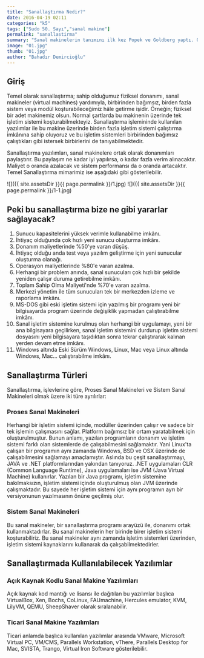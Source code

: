 ```yaml
---
title: "Sanallaştırma Nedir?"
date: 2016-04-19 02:11
categories: "k5"
tags: ["Sudo 50. Sayı","sanal makine"]
permalink: "sanallastirma"
summary: "Sanal makinelerin tanımını ilk kez Popek ve Goldberg yaptı. Onlara göre sanal makine “gerçek makinenin etkili, soyutlanmış bir kopyasıydı”."
image: "01.jpg"
thumb: "01.jpg"
author: "Bahadır Demircioğlu"
---
```

## Giriş

Temel olarak sanallaştırma; sahip olduğumuz fiziksel donanımı, sanal makineler (virtual machines) yardımıyla, birbirinden bağımsız, birden fazla sistem veya modül koşturabileceğimiz hâle getirme işidir. Örneğin; fiziksel bir adet makinemiz olsun. Normal şartlarda bu makinenin üzerinde tek işletim sistemi koşturabilmekteyiz. Sanallaştırma işlemininde kullanılan yazılımlar ile bu makine üzerinde birden fazla işletim sistemi çalıştırma imkânına sahip oluyoruz ve bu işletim sistemleri birbirinden bağımsız çalıştıkları gibi istersek birbirlerini de tanıyabilmektedir.

Sanallaştırma yazılımları, sanal makinelere ortak olarak donanımları paylaştırır. Bu paylaşım ne kadar iyi yapılırsa, o kadar fazla verim alınacaktır. Maliyet o oranda azalacak ve sistem performansı da o oranda artacaktır. Temel Sanallaştırma mimarimiz ise aşağıdaki gibi gösterilebilir.

![]({{ site.assetsDir }}{{ page.permalink }}/1.jpg)
![]({{ site.assetsDir }}{{ page.permalink }}/1-1.jpg)


## Peki bu sanallaştırma bize ne gibi yararlar sağlayacak?

1. Sunucu kapasitelerini yüksek verimle kullanabilme imkânı.
2. İhtiyaç olduğunda çok hızlı yeni sunucu oluşturma imkânı.
3. Donanım maliyetlerinde %50'ye varan düşüş.
4. İhtiyaç olduğu anda test veya yazılım geliştirme için yeni sunucular oluşturma olanağı.
5. Operasyon maliyetlerinde %80'e varan azalma.
6. Herhangi bir problem anında, sanal sunucuları çok hızlı bir şekilde yeniden çalışır duruma getirebilme imkânı.
7. Toplam Sahip Olma Maliyeti'nde %70'e varan azalma.
8. Merkezi yönetim ile tüm sunucuları tek bir merkezden izleme ve raporlama imkânı.
9. MS-DOS gibi eski işletim sistemi için yazılmış bir programı yeni bir bilgisayarda program üzerinde değişiklik yapmadan çalıştırabilme imkânı.
10. Sanal işletim sistemine kurulmuş olan herhangi bir uygulamayı, yeni bir ana bilgisayara geçilirken, sanal işletim sistemini durdurup işletim sistemi dosyasını yeni bilgisayara taşıdıktan sonra tekrar çalıştırarak kalınan yerden devam etme imkânı.
11. Windows altında Eski Sürüm Windows, Linux, Mac veya Linux altında Windows, Mac... çalıştırabilme imkânı.

## Sanallaştırma Türleri

Sanallaştırma, işlevlerine göre, Proses Sanal Makineleri ve Sistem Sanal Makineleri olmak üzere iki türe ayrılırlar:

### Proses Sanal Makineleri

Herhangi bir işletim sistemi içinde, modüller üzerinden çalışır ve sadece bir tek işlemin çalışmasını sağlar. Platform bağımsız bir ortam yaratabilmek için oluşturulmuştur. Bunun anlamı, yazılan programların donanım ve işletim sistemi farklı olan sistemlerde de çalışabilmesini sağlamaktır. Yani Linux'ta çalışan bir programın aynı zamanda Windows, BSD ve OSX üzerinde de çalışabilmesini sağlamayı amaçlamıştır. Aslında bu çeşit sanallaştırmayı, JAVA ve .NET platformlarından yakından tanıyoruz. .NET uygulamaları CLR (Common Language Runtime), Java uygulamaları ise JVM (Java Virtual Machine) kullanırlar. Yazılan bir Java programı, işletim sistemine bakılmaksızın, işletim sistemi içinde oluşturulmuş olan JVM üzerinde çalışmaktadır. Bu sayede her işletim sistemi için aynı programın ayrı bir versiyonunun yazılmasının önüne geçilmiş olur.

### Sistem Sanal Makineleri 

Bu sanal makineler, bir sanallaştırma programı arayüzü ile, donanımı ortak kullanmaktadırlar. Bu sanal makinelerin her birinde birer işletim sistemi koşturabiliriz. Bu sanal makineler aynı zamanda işletim sistemleri üzerinden, işletim sistemi kaynaklarını kullanarak da çalışabilmektedirler.

## Sanallaştırmada Kullanılabilecek Yazılımlar

### Açık Kaynak Kodlu Sanal Makine Yazılımları

Açık kaynak kod mantığı ve lisansı ile dağıtılan bu yazılımlar başlıca VirtualBox, Xen, Bochs, CoLinux, FAUmachine, Hercules emulator, KVM, LilyVM, QEMU, SheepShaver olarak sıralanabilir.

### Ticari Sanal Makine Yazılımları

Ticari anlamda başlıca kullanılan yazılımlar arasında VMware, Microsoft Virtual PC, VM/CMS, Parallels Workstation, vThere, Parallels Desktop for Mac, SVISTA, Trango, Virtual Iron Software gösterilebilir.
